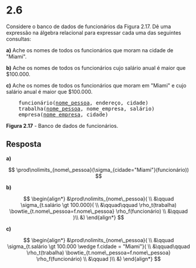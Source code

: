 # 2.6

Considere o banco de dados de funcionários da Figura 2.17. Dê uma expressão na álgebra relacional para expressar cada uma das seguintes consultas:

**a)** Ache os nomes de todos os funcionários que moram na cidade de "Miami".

**b)** Ache os nomes de todos os funcionários cujo salário anual é maior que $100.000.

**c)** Ache os nomes de todos os funcionários que moram em "Miami" e cujo salário anual é maior que $100.000.

<pre>
    funcionário(<u>nome_pessoa</u>, endereço, cidade)
    trabalha(<u>nome_pessoa</u>, nome_empresa, salário)
    empresa(<u>nome_empresa</u>, cidade)
</pre>

**Figura 2.17** - Banco de dados de funcionários.

## Resposta

**a)**

$$
\prod\nolimits_{nome\_pessoa}(\sigma_{cidade="Miami"}(funcionário))
$$

**b)**

$$
\begin{align*}
&\prod\nolimits_{nome\_pessoa}( \\
&\qquad \sigma_{t.salário \gt 100.000}( \\
&\qquad\qquad \rho_t(trabalha) \bowtie_{t.nome\_pessoa=f.nome\_pessoa} \rho_f(funcionário) \\
&\qquad )\\
&)
\end{align*}
$$

**c)**

$$
\begin{align*}
&\prod\nolimits_{nome\_pessoa}( \\
&\qquad \sigma_{t.salário \gt 100.000 \wedge f.cidade = "Miami"}( \\
&\qquad\qquad \rho_t(trabalha) \bowtie_{t.nome\_pessoa=f.nome\_pessoa} \rho_f(funcionário) \\
&\qquad )\\
&)
\end{align*}
$$